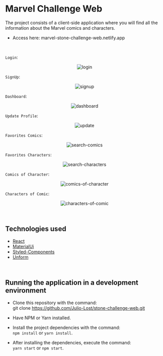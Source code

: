 # Marvel Challenge Web

The project consists of a client-side application where you will find all the information about the Marvel comics and characters.

- Access here: marvel-stone-challenge-web.netlify.app

<br>

`Login`:

<div>
  <p align="center">
    <img src="https://a.imagem.app/AkR9Rl.png" alt="login">
  </p>
</div>

`SignUp`:

<div>
  <p align="center">
    <img src="https://a.imagem.app/AkR5XP.png" alt="signup">
  </p>
</div>

`Dashboard`:

<div>
  <p align="center">
    <img src="https://a.imagem.app/AkRwev.png" alt="dashboard">
  </p>
</div>

`Update Profile`:

<div>
  <p align="center">
    <img src="https://a.imagem.app/AkRu2Z.png" alt="update">
  </p>
</div>

`Favorites Comics`:

<div>
  <p align="center">
    <img src="https://a.imagem.app/AkRCLT.png" alt="search-comics">
  </p>
</div

`Favorites Characters`:

<div>
  <p align="center">
    <img src="https://a.imagem.app/AkRr8S.png" alt="search-characters">
  </p>
</div

`Comics of Character`:

<div>
  <p align="center">
    <img src="https://a.imagem.app/AkRLy3.png" alt="comics-of-character">
  </p>
</div

`Characters of Comic`:

<div>
  <p align="center">
    <img src="https://a.imagem.app/AkRIV8.png" alt="characters-of-comic">
  </p>
</div

<br>
<br>

## Technologies used

- [React](https://github.com/facebook/react)
- [MaterialUi](https://github.com/mui-org/material-ui)
- [Styled-Components](https://github.com/styled-components/styled-components)
- [Unform](https://github.com/unform/unform)

<br>

## Running the application in a development environment

- Clone this repository with the command: <br>git clone https://github.com/Julio-Lost/stone-challenge-web.git

- Have NPM or Yarn installed.

- Install the project dependencies with the command:<br> `npm install` or `yarn install`.

- After installing the dependencies, execute the command:<br> `yarn start` or `npm start`.
